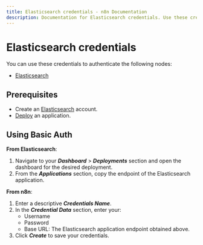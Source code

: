 ```yaml
---
title: Elasticsearch credentials - n8n Documentation
description: Documentation for Elasticsearch credentials. Use these credentials to authenticate Elasticsearch in n8n, a workflow automation platform.
---
```


# Elasticsearch credentials

You can use these credentials to authenticate the following nodes:

- [Elasticsearch](/integrations/builtin/app-nodes/n8n-nodes-base.elasticsearch/)

## Prerequisites

- Create an [Elasticsearch](https://www.elastic.co/) account.
- [Deploy](https://www.elastic.co/guide/en/cloud/current/ec-create-deployment.html) an application.

## Using Basic Auth

**From Elasticsearch**:

1. Navigate to your ***Dashboard*** > ***Deployments*** section and open the dashboard for the desired deployment.
2. From the ***Applications*** section, copy the endpoint of the Elasticsearch application.

**From n8n**:

1. Enter a descriptive ***Credentials Name***.
2. In the ***Credential Data*** section, enter your:
    * Username
    * Password
    * Base URL: The Elasticsearch application endpoint obtained above.
3. Click ***Create*** to save your credentials.


